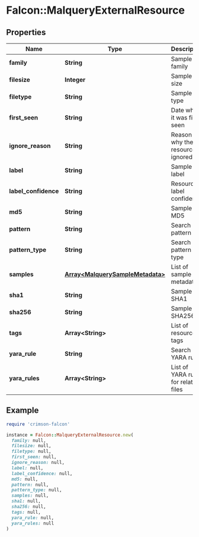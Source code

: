 # Falcon::MalqueryExternalResource

## Properties

| Name | Type | Description | Notes |
| ---- | ---- | ----------- | ----- |
| **family** | **String** | Sample family | [optional] |
| **filesize** | **Integer** | Sample size | [optional] |
| **filetype** | **String** | Sample file type | [optional] |
| **first_seen** | **String** | Date when it was first seen | [optional] |
| **ignore_reason** | **String** | Reason why the resource is ignored | [optional] |
| **label** | **String** | Sample label | [optional] |
| **label_confidence** | **String** | Resource label confidence | [optional] |
| **md5** | **String** | Sample MD5 | [optional] |
| **pattern** | **String** | Search pattern | [optional] |
| **pattern_type** | **String** | Search pattern type | [optional] |
| **samples** | [**Array&lt;MalquerySampleMetadata&gt;**](MalquerySampleMetadata.md) | List of sample metadata |  |
| **sha1** | **String** | Sample SHA1 | [optional] |
| **sha256** | **String** | Sample SHA256 | [optional] |
| **tags** | **Array&lt;String&gt;** | List of resource tags | [optional] |
| **yara_rule** | **String** | Search YARA rule | [optional] |
| **yara_rules** | **Array&lt;String&gt;** | List of YARA rules for related files | [optional] |

## Example

```ruby
require 'crimson-falcon'

instance = Falcon::MalqueryExternalResource.new(
  family: null,
  filesize: null,
  filetype: null,
  first_seen: null,
  ignore_reason: null,
  label: null,
  label_confidence: null,
  md5: null,
  pattern: null,
  pattern_type: null,
  samples: null,
  sha1: null,
  sha256: null,
  tags: null,
  yara_rule: null,
  yara_rules: null
)
```

